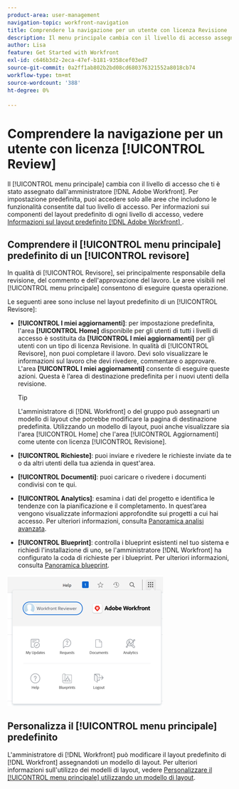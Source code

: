 ```yaml
---
product-area: user-management
navigation-topic: workfront-navigation
title: Comprendere la navigazione per un utente con licenza Revisione
description: Il menu principale cambia con il livello di accesso assegnato dall'amministratore  [!DNL Adobe Workfront] . Per impostazione predefinita, puoi accedere solo alle aree che includono le funzionalità consentite dal tuo livello di accesso.
author: Lisa
feature: Get Started with Workfront
exl-id: c646b3d2-2eca-47ef-b181-9358cef03ed7
source-git-commit: 0a2ff1ab802b2bd08cd680376321552a8018cb74
workflow-type: tm+mt
source-wordcount: '388'
ht-degree: 0%

---
```


# Comprendere la navigazione per un utente con licenza [!UICONTROL Review]

Il [!UICONTROL menu principale] cambia con il livello di accesso che ti è stato assegnato dall&#39;amministratore [!DNL Adobe Workfront]. Per impostazione predefinita, puoi accedere solo alle aree che includono le funzionalità consentite dal tuo livello di accesso. Per informazioni sui componenti del layout predefinito di ogni livello di accesso, vedere [Informazioni sul layout predefinito [!DNL Adobe Workfront] ](../../../administration-and-setup/customize-workfront/use-layout-templates/about-the-default-wf-layout.md).

## Comprendere il [!UICONTROL menu principale] predefinito di un [!UICONTROL revisore]

In qualità di [!UICONTROL Revisore], sei principalmente responsabile della revisione, del commento e dell&#39;approvazione del lavoro. Le aree visibili nel [!UICONTROL menu principale] consentono di eseguire questa operazione.

Le seguenti aree sono incluse nel layout predefinito di un [!UICONTROL Revisore]:

* **[!UICONTROL I miei aggiornamenti]**: per impostazione predefinita, l&#39;area **[!UICONTROL Home]** disponibile per gli utenti di tutti i livelli di accesso è sostituita da **[!UICONTROL I miei aggiornamenti]** per gli utenti con un tipo di licenza Revisione. In qualità di [!UICONTROL Revisore], non puoi completare il lavoro. Devi solo visualizzare le informazioni sul lavoro che devi rivedere, commentare o approvare. L&#39;area **[!UICONTROL I miei aggiornamenti]** consente di eseguire queste azioni. Questa è l’area di destinazione predefinita per i nuovi utenti della revisione.

  >[!TIP]
  >
  >L&#39;amministratore di [!DNL Workfront] o del gruppo può assegnarti un modello di layout che potrebbe modificare la pagina di destinazione predefinita. Utilizzando un modello di layout, puoi anche visualizzare sia l&#39;area [!UICONTROL Home] che l&#39;area [!UICONTROL Aggiornamenti] come utente con licenza [!UICONTROL Revisione].

* **[!UICONTROL Richieste]**: puoi inviare e rivedere le richieste inviate da te o da altri utenti della tua azienda in quest&#39;area.
* **[!UICONTROL Documenti]**: puoi caricare o rivedere i documenti condivisi con te qui.
* **[!UICONTROL Analytics]**: esamina i dati del progetto e identifica le tendenze con la pianificazione e il completamento. In quest’area vengono visualizzate informazioni approfondite sui progetti a cui hai accesso. Per ulteriori informazioni, consulta [Panoramica analisi avanzata](../../../enhanced-analytics/enhanced-analytics-overview.md).

* **[!UICONTROL Blueprint]**: controlla i blueprint esistenti nel tuo sistema e richiedi l&#39;installazione di uno, se l&#39;amministratore [!DNL Workfront] ha configurato la coda di richieste per i blueprint. Per ulteriori informazioni, consulta [Panoramica blueprint](../../../administration-and-setup/blueprints/blueprints-overview.md).


![Accedi agli aggiornamenti dal menu principale](assets/access-my-updates-from-main-menu-reviewer-user-nwe-350x294.png)

## Personalizza il [!UICONTROL menu principale] predefinito

L&#39;amministratore di [!DNL Workfront] può modificare il layout predefinito di [!DNL Workfront] assegnandoti un modello di layout. Per ulteriori informazioni sull&#39;utilizzo dei modelli di layout, vedere [Personalizzare il [!UICONTROL menu principale] utilizzando un modello di layout](../../../administration-and-setup/customize-workfront/use-layout-templates/customize-main-menu.md).
